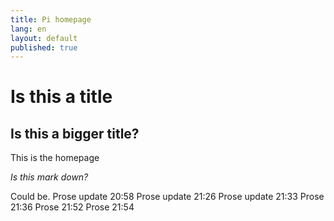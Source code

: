 ```yaml
---
title: Pi homepage
lang: en
layout: default
published: true
---
```



# Is this a title

## Is this a bigger title?

This is the homepage

*Is this mark down?*

Could be.
Prose update 20:58
Prose update 21:26
Prose update 21:33
Prose 21:36
Prose 21:52
Prose 21:54





